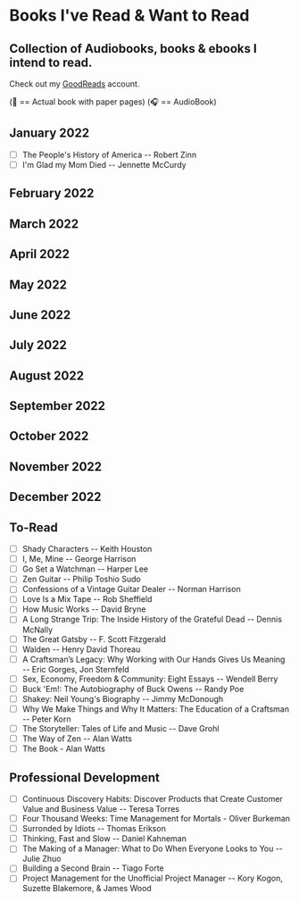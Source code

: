 # Books I've Read & Want to Read

## Collection of Audiobooks, books & ebooks I intend to read.

Check out my [GoodReads](https://www.goodreads.com/user/show/33690483-nick) account.

(:blue_book: == Actual book with paper pages)
(:headphones: == AudioBook)

## January 2022
- [ ] The People's History of America -- Robert Zinn
- [ ] I'm Glad my Mom Died -- Jennette McCurdy

## February 2022


## March 2022


## April 2022


## May 2022


## June 2022


## July 2022 


## August 2022

## September 2022

## October 2022

## November 2022

## December 2022

## To-Read

- [ ] Shady Characters -- Keith Houston
- [ ] I, Me, Mine -- George Harrison
- [ ] Go Set a Watchman -- Harper Lee
- [ ] Zen Guitar -- Philip Toshio Sudo
- [ ] Confessions of a Vintage Guitar Dealer -- Norman Harrison
- [ ] Love Is a Mix Tape -- Rob Sheffield
- [ ] How Music Works -- David Bryne
- [ ] A Long Strange Trip: The Inside History of the Grateful Dead -- Dennis McNally
- [ ] The Great Gatsby -- F. Scott Fitzgerald
- [ ] Walden -- Henry David Thoreau
- [ ] A Craftsman’s Legacy: Why Working with Our Hands Gives Us Meaning -- Eric Gorges, Jon Sternfeld
- [ ] Sex, Economy, Freedom & Community: Eight Essays -- Wendell Berry
- [ ] Buck 'Em!: The Autobiography of Buck Owens -- Randy Poe
- [ ] Shakey: Neil Young's Biography -- Jimmy McDonough
- [ ] Why We Make Things and Why It Matters: The Education of a Craftsman -- Peter Korn
- [ ] The Storyteller: Tales of Life and Music -- Dave Grohl
- [ ] The Way of Zen -- Alan Watts
- [ ] The Book - Alan Watts

## Professional Development
- [ ] Continuous Discovery Habits: Discover Products that Create Customer Value and Business Value -- Teresa Torres
- [ ] Four Thousand Weeks: Time Management for Mortals - Oliver Burkeman
- [ ] Surronded by Idiots -- Thomas Erikson
- [ ] Thinking, Fast and Slow -- Daniel Kahneman
- [ ] The Making of a Manager: What to Do When Everyone Looks to You -- Julie Zhuo
- [ ] Building a Second Brain -- Tiago Forte
- [ ] Project Management for the Unofficial Project Manager -- Kory Kogon, Suzette Blakemore, & James Wood